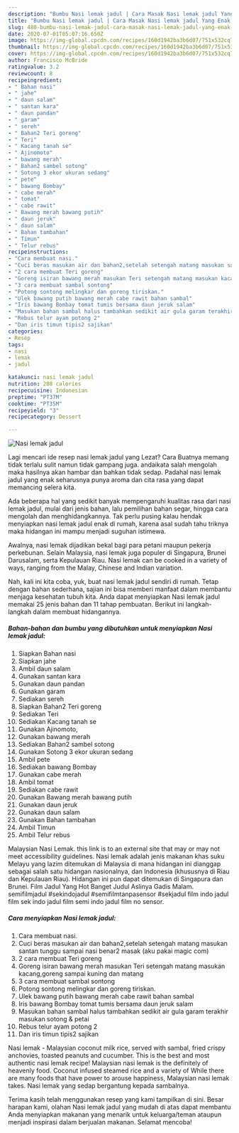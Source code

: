 ```yaml
---
description: "Bumbu Nasi lemak jadul | Cara Masak Nasi lemak jadul Yang Enak Banget"
title: "Bumbu Nasi lemak jadul | Cara Masak Nasi lemak jadul Yang Enak Banget"
slug: 480-bumbu-nasi-lemak-jadul-cara-masak-nasi-lemak-jadul-yang-enak-banget
date: 2020-07-01T05:07:16.650Z
image: https://img-global.cpcdn.com/recipes/160d1942ba3b6d07/751x532cq70/nasi-lemak-jadul-foto-resep-utama.jpg
thumbnail: https://img-global.cpcdn.com/recipes/160d1942ba3b6d07/751x532cq70/nasi-lemak-jadul-foto-resep-utama.jpg
cover: https://img-global.cpcdn.com/recipes/160d1942ba3b6d07/751x532cq70/nasi-lemak-jadul-foto-resep-utama.jpg
author: Francisco McBride
ratingvalue: 3.2
reviewcount: 8
recipeingredient:
- " Bahan nasi"
- " jahe"
- " daun salam"
- " santan kara"
- " daun pandan"
- " garam"
- " sereh"
- " Bahan2 Teri goreng"
- " Teri"
- " Kacang tanah se"
- " Ajinomoto"
- " bawang merah"
- " Bahan2 sambel sotong"
- " Sotong 3 ekor ukuran sedang"
- " pete"
- " bawang Bombay"
- " cabe merah"
- " tomat"
- " cabe rawit"
- " Bawang merah bawang putih"
- " daun jeruk"
- " daun salam"
- " Bahan tambahan"
- " Timun"
- " Telur rebus"
recipeinstructions:
- "Cara membuat nasi."
- "Cuci beras masukan air dan bahan2,setelah setengah matang masukan santan tunggu sampai nasi benar2 masak (aku pakai magic com)"
- "2 cara membuat Teri goreng"
- "Goreng isiran bawang merah masukan Teri setengah matang masukan kacang,goreng sampai kuning dan matang"
- "3 cara membuat sambal sontong"
- "Potong sontong melingkar dan goreng tiriskan."
- "Ulek bawang putih bawang merah cabe rawit bahan sambal"
- "Iris bawang Bombay tomat tumis bersama daun jeruk salam"
- "Masukan bahan sambal halus tambahkan sedikit air gula garam terakhir masukan sotong &amp; petai"
- "Rebus telur ayam potong 2"
- "Dan iris timun tipis2 sajikan"
categories:
- Resep
tags:
- nasi
- lemak
- jadul

katakunci: nasi lemak jadul 
nutrition: 208 calories
recipecuisine: Indonesian
preptime: "PT37M"
cooktime: "PT35M"
recipeyield: "3"
recipecategory: Dessert

---
```



![Nasi lemak jadul](https://img-global.cpcdn.com/recipes/160d1942ba3b6d07/751x532cq70/nasi-lemak-jadul-foto-resep-utama.jpg)

Lagi mencari ide resep nasi lemak jadul yang Lezat? Cara Buatnya memang tidak terlalu sulit namun tidak gampang juga. andaikata salah mengolah maka hasilnya akan hambar dan bahkan tidak sedap. Padahal nasi lemak jadul yang enak seharusnya punya aroma dan cita rasa yang dapat memancing selera kita.

Ada beberapa hal yang sedikit banyak mempengaruhi kualitas rasa dari nasi lemak jadul, mulai dari jenis bahan, lalu pemilihan bahan segar, hingga cara mengolah dan menghidangkannya. Tak perlu pusing kalau hendak menyiapkan nasi lemak jadul enak di rumah, karena asal sudah tahu triknya maka hidangan ini mampu menjadi suguhan istimewa.

Awalnya, nasi lemak dijadikan bekal bagi para petani maupun pekerja perkebunan. Selain Malaysia, nasi lemak juga populer di Singapura, Brunei Darusalam, serta Kepulauan Riau. Nasi lemak can be cooked in a variety of ways, ranging from the Malay, Chinese and Indian variation.


Nah, kali ini kita coba, yuk, buat nasi lemak jadul sendiri di rumah. Tetap dengan bahan sederhana, sajian ini bisa memberi manfaat dalam membantu menjaga kesehatan tubuh kita. Anda dapat menyiapkan Nasi lemak jadul memakai 25 jenis bahan dan 11 tahap pembuatan. Berikut ini langkah-langkah dalam membuat hidangannya.

<!--inarticleads1-->

##### Bahan-bahan dan bumbu yang dibutuhkan untuk menyiapkan Nasi lemak jadul:

1. Siapkan  Bahan nasi
1. Siapkan  jahe
1. Ambil  daun salam
1. Gunakan  santan kara
1. Gunakan  daun pandan
1. Gunakan  garam
1. Sediakan  sereh
1. Siapkan  Bahan2 Teri goreng
1. Sediakan  Teri
1. Sediakan  Kacang tanah se
1. Gunakan  Ajinomoto,
1. Gunakan  bawang merah
1. Sediakan  Bahan2 sambel sotong
1. Gunakan  Sotong 3 ekor ukuran sedang
1. Ambil  pete
1. Sediakan  bawang Bombay
1. Gunakan  cabe merah
1. Ambil  tomat
1. Sediakan  cabe rawit
1. Gunakan  Bawang merah bawang putih
1. Gunakan  daun jeruk
1. Gunakan  daun salam
1. Gunakan  Bahan tambahan
1. Ambil  Timun
1. Ambil  Telur rebus


Malaysian Nasi Lemak. this link is to an external site that may or may not meet accessibility guidelines. Nasi lemak adalah jenis makanan khas suku Melayu yang lazim ditemukan di Malaysia di mana hidangan ini dianggap sebagai salah satu hidangan nasionalnya, dan Indonesia (khususnya di Riau dan Kepulauan Riau). Hidangan ini pun dapat ditemukan di Singapura dan Brunei. Film Jadul Yang Hot Banget Judul Aslinya Gadis Malam. semifilmjadul #sekindojadul #semifilmtanpasensor #sekjadul film indo jadul film sek indo jadul film semi indo jadul film no sensor. 

<!--inarticleads2-->

##### Cara menyiapkan Nasi lemak jadul:

1. Cara membuat nasi.
1. Cuci beras masukan air dan bahan2,setelah setengah matang masukan santan tunggu sampai nasi benar2 masak (aku pakai magic com)
1. 2 cara membuat Teri goreng
1. Goreng isiran bawang merah masukan Teri setengah matang masukan kacang,goreng sampai kuning dan matang
1. 3 cara membuat sambal sontong
1. Potong sontong melingkar dan goreng tiriskan.
1. Ulek bawang putih bawang merah cabe rawit bahan sambal
1. Iris bawang Bombay tomat tumis bersama daun jeruk salam
1. Masukan bahan sambal halus tambahkan sedikit air gula garam terakhir masukan sotong &amp; petai
1. Rebus telur ayam potong 2
1. Dan iris timun tipis2 sajikan


Nasi lemak - Malaysian coconut milk rice, served with sambal, fried crispy anchovies, toasted peanuts and cucumber. This is the best and most authentic nasi lemak recipe! Malaysian nasi lemak is the definitely of heavenly food. Coconut infused steamed rice and a variety of While there are many foods that have power to arouse happiness, Malaysian nasi lemak takes. Nasi lemak yang sedap bergantung kepada sambalnya. 

Terima kasih telah menggunakan resep yang kami tampilkan di sini. Besar harapan kami, olahan Nasi lemak jadul yang mudah di atas dapat membantu Anda menyiapkan makanan yang menarik untuk keluarga/teman ataupun menjadi inspirasi dalam berjualan makanan. Selamat mencoba!
